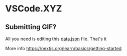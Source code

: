 # VSCode.XYZ

## Submitting GIF?

All you need is editing this [data.json](https://github.com/muhajirdev/vscode.xyz/blob/master/data.json) file. That's it

More info https://nextjs.org/learn/basics/getting-started
